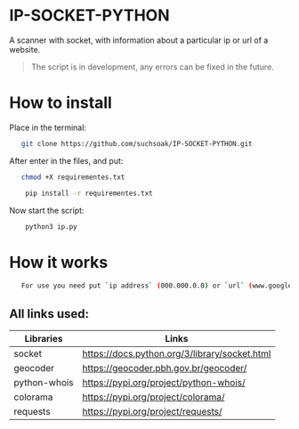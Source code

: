 # IP-SOCKET-PYTHON

A scanner with socket, with information about a particular ip or url of a website.

> The script is in development, any errors can be fixed in the future.

# How to install

Place in the terminal:

```sh
   git clone https://github.com/suchsoak/IP-SOCKET-PYTHON.git
```
After enter in the files, and put:

```sh
   chmod +X requirementes.txt
```

```sh
    pip install -r requirementes.txt
```

Now start the script:

```sh
    python3 ip.py
```

# How it works

```sh
   For use you need put `ip address` (000.000.0.0) or `url` (www.google.com)
```
## All links used:

| Libraries |  Links |
| ------ | ------ |
| socket | https://docs.python.org/3/library/socket.html
| geocoder |  https://geocoder.pbh.gov.br/geocoder/
| python-whois | https://pypi.org/project/python-whois/
| colorama | https://pypi.org/project/colorama/
| requests | https://pypi.org/project/requests/

